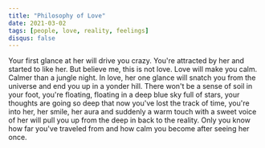 ```yaml
---
title: "Philosophy of Love"
date: 2021-03-02
tags: [people, love, reality, feelings]
disqus: false
---
```


Your first glance at her will drive you crazy. You're attracted by her and started to like her. But believe me, this is not love. Love will make you calm. Calmer than a jungle night. In love, her one glance will snatch you from the universe and end you up in a yonder hill. There won't be a sense of soil in your foot, you're floating, floating in a deep blue sky full of stars, your thoughts are going so deep that now you've lost the track of time, you're into her, her smile, her aura and suddenly a warm touch with a sweet voice of her will pull you up from the deep in back to the reality. Only you know how far you've traveled from and how calm you become after seeing her once.
